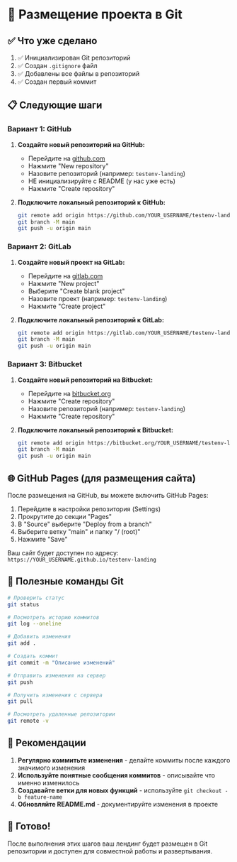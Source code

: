 # 🚀 Размещение проекта в Git

## ✅ Что уже сделано

1. ✅ Инициализирован Git репозиторий
2. ✅ Создан `.gitignore` файл
3. ✅ Добавлены все файлы в репозиторий
4. ✅ Создан первый коммит

## 📋 Следующие шаги

### Вариант 1: GitHub

1. **Создайте новый репозиторий на GitHub:**
   - Перейдите на [github.com](https://github.com)
   - Нажмите "New repository"
   - Назовите репозиторий (например: `testenv-landing`)
   - НЕ инициализируйте с README (у нас уже есть)
   - Нажмите "Create repository"

2. **Подключите локальный репозиторий к GitHub:**
   ```bash
   git remote add origin https://github.com/YOUR_USERNAME/testenv-landing.git
   git branch -M main
   git push -u origin main
   ```

### Вариант 2: GitLab

1. **Создайте новый проект на GitLab:**
   - Перейдите на [gitlab.com](https://gitlab.com)
   - Нажмите "New project"
   - Выберите "Create blank project"
   - Назовите проект (например: `testenv-landing`)
   - Нажмите "Create project"

2. **Подключите локальный репозиторий к GitLab:**
   ```bash
   git remote add origin https://gitlab.com/YOUR_USERNAME/testenv-landing.git
   git branch -M main
   git push -u origin main
   ```

### Вариант 3: Bitbucket

1. **Создайте новый репозиторий на Bitbucket:**
   - Перейдите на [bitbucket.org](https://bitbucket.org)
   - Нажмите "Create repository"
   - Назовите репозиторий (например: `testenv-landing`)
   - Нажмите "Create repository"

2. **Подключите локальный репозиторий к Bitbucket:**
   ```bash
   git remote add origin https://bitbucket.org/YOUR_USERNAME/testenv-landing.git
   git branch -M main
   git push -u origin main
   ```

## 🌐 GitHub Pages (для размещения сайта)

После размещения на GitHub, вы можете включить GitHub Pages:

1. Перейдите в настройки репозитория (Settings)
2. Прокрутите до секции "Pages"
3. В "Source" выберите "Deploy from a branch"
4. Выберите ветку "main" и папку "/ (root)"
5. Нажмите "Save"

Ваш сайт будет доступен по адресу: `https://YOUR_USERNAME.github.io/testenv-landing`

## 🔧 Полезные команды Git

```bash
# Проверить статус
git status

# Посмотреть историю коммитов
git log --oneline

# Добавить изменения
git add .

# Создать коммит
git commit -m "Описание изменений"

# Отправить изменения на сервер
git push

# Получить изменения с сервера
git pull

# Посмотреть удаленные репозитории
git remote -v
```

## 📝 Рекомендации

1. **Регулярно коммитьте изменения** - делайте коммиты после каждого значимого изменения
2. **Используйте понятные сообщения коммитов** - описывайте что именно изменилось
3. **Создавайте ветки для новых функций** - используйте `git checkout -b feature-name`
4. **Обновляйте README.md** - документируйте изменения в проекте

## 🎯 Готово!

После выполнения этих шагов ваш лендинг будет размещен в Git репозитории и доступен для совместной работы и развертывания.
